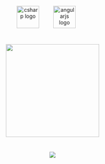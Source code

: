 <br clear="both">

<div align="center">
  <img src="https://skillicons.dev/icons?i=cs" height="60" alt="csharp logo"  />
  <img width="30" />
  <img src="https://skillicons.dev/icons?i=angular" height="60" alt="angularjs logo"  />
  <img width="30" />
</div>

###

<br clear="both">

<div align="center">
  <img height="250" src="https://i.pinimg.com/originals/08/7b/fb/087bfb3a72c8f5af8a14c7b20352dafd.gif"  />
</div>

###

<br clear="both">

<div align="center">
  <img src="https://visitor-badge.laobi.icu/badge?page_id=ohneEternaL.ohneEternaL&right_color=rebeccapurple&left_text=Views"  />
</div>

###
